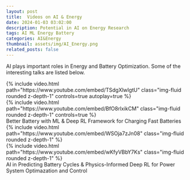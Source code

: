 ```yaml
---
layout: post
title:  Videos on AI & Energy 
date: 2024-01-03 03:02:00
description: Potential in AI on Energy Research
tags: AI ML Energy Battery
categories: AI&Energy
thumbnail: assets/img/AI_Energy.png
related_posts: false
---
```

AI plays important roles in Energy and Battery Optimization. Some of the interesting talks are listed below.

<div class="row mt-3">
    <div class="col-sm mt-3 mt-md-0">
        {% include video.html path="https://www.youtube.com/embed/TSdgXlwIgtU" class="img-fluid rounded z-depth-1" controls=true autoplay=true %}
    </div>
    <div class="col-sm mt-3 mt-md-0">
        {% include video.html path="https://www.youtube.com/embed/BfO8rlxikCM" class="img-fluid rounded z-depth-1" controls=true %}
    </div>
</div>
<div class="caption">
    Better Battery with ML & Deep RL Framework for Charging Fast Batteries
</div>

<!-- It does also support embedding videos from different sources. Here are some examples: -->

<div class="row mt-3">
    <div class="col-sm mt-3 mt-md-0">
        {% include video.html path="https://www.youtube.com/embed/WSOja7zJn08" class="img-fluid rounded z-depth-1" %}
    </div>
    <div class="col-sm mt-3 mt-md-0">
        {% include video.html path="https://www.youtube.com/embed/wKfyVBbY7Ks" class="img-fluid rounded z-depth-1" %}
    </div>
</div>
<div class="caption">
    AI in Predicting Battery Cycles & Physics-Informed Deep RL for Power System Optimazation and Control
</div>